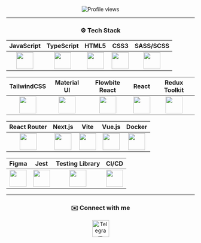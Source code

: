 <p align="center">
   <img src="https://komarev.com/ghpvc/?username=johnbeelow&color=blueviolet&style=flat-square" alt="Profile views"/>
</p>

---

<h3 align="center">⚙️ Tech Stack</h3>

<div align="center">

| JavaScript | TypeScript | HTML5 | CSS3 | SASS/SCSS |
|:----------:|:----------:|:-----:|:----:|:---------:|
| <img src="https://cdn.jsdelivr.net/gh/devicons/devicon/icons/javascript/javascript-original.svg" width="45" height="45"/> | <img src="https://cdn.jsdelivr.net/gh/devicons/devicon/icons/typescript/typescript-original.svg" width="45" height="45"/> | <img src="https://cdn.jsdelivr.net/gh/devicons/devicon/icons/html5/html5-original-wordmark.svg" width="45" height="45"/> | <img src="https://cdn.jsdelivr.net/gh/devicons/devicon/icons/css3/css3-original-wordmark.svg" width="45" height="45"/> | <img src="https://cdn.jsdelivr.net/gh/devicons/devicon/icons/sass/sass-original.svg" width="45" height="45"/> |

| TailwindCSS | Material UI | Flowbite React | React | Redux Toolkit |
|:-----------:|:-----------:|:--------------:|:-----:|:-------------:|
| <img src="https://brandeps.com/icon-download/T/Tailwindcss-icon-vector-01.svg" width="45" height="45"/> | <img src="https://media.zeemly.com/zeemly/product/material-ui.png" width="45" height="45"/> | <img src="https://flowbite-react.com/favicon.svg" width="45" height="45"/> | <img src="https://cdn.jsdelivr.net/gh/devicons/devicon/icons/react/react-original-wordmark.svg" width="45" height="45"/> | <img src="https://cdn.jsdelivr.net/gh/devicons/devicon/icons/redux/redux-original.svg" width="45" height="45"/> |

| React Router | Next.js | Vite | Vue.js | Docker |
|:------------:|:-------:|:----:|:-----:|:------:|
| <img src="https://reactrouter.com/_brand/React%20Router%20Brand%20Assets/React%20Router%20Logo/Dark.svg" width="45" height="45"/> | <img src="https://cdn.jsdelivr.net/gh/devicons/devicon/icons/nextjs/nextjs-original.svg" width="45" height="45"/> | <img src="https://vitejs.dev/logo.svg" width="45" height="45"/> | <img src="https://cdn.jsdelivr.net/gh/devicons/devicon/icons/vuejs/vuejs-original.svg" width="45" height="45"/> | <img src="https://cdn.jsdelivr.net/gh/devicons/devicon/icons/docker/docker-original.svg" width="45" height="45"/> |

| Figma | Jest | Testing Library | CI/CD |
|:-----:|:----:|:---------------:|:-----:|
| <img src="https://cdn.jsdelivr.net/gh/devicons/devicon/icons/figma/figma-original.svg" width="45" height="45"/> | <img src="https://cdn.jsdelivr.net/gh/devicons/devicon/icons/jest/jest-plain.svg" width="45" height="45"/> | <img src="https://testing-library.com/img/octopus-64x64.png" width="45" height="45"/> | <img src="https://avatars.githubusercontent.com/u/44036562?s=200&v=4" width="45" height="45"/> |

</div>

---

<h3 align="center">✉️ Connect with me</h3>
<p align="center">
   <a href="https://t.me/johnbeelow" target="blank">
      <img src="https://brandeps.com/logo-download/T/Telegram-logo-vector-01.svg" title="Telegram" width="45" height="45" />
   </a>
</p>
